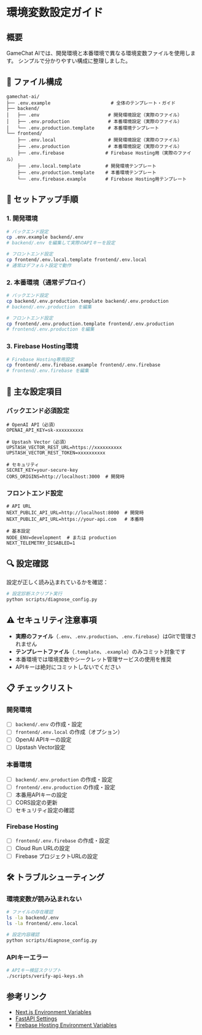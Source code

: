 # 環境変数設定ガイド

## 概要

GameChat AIでは、開発環境と本番環境で異なる環境変数ファイルを使用します。
シンプルで分かりやすい構成に整理しました。

## 📁 ファイル構成

```
gamechat-ai/
├── .env.example                      # 全体のテンプレート・ガイド
├── backend/
│   ├── .env                         # 開発環境設定（実際のファイル）
│   ├── .env.production              # 本番環境設定（実際のファイル）
│   └── .env.production.template     # 本番環境テンプレート
└── frontend/
    ├── .env.local                   # 開発環境設定（実際のファイル）
    ├── .env.production              # 本番環境設定（実際のファイル）
    ├── .env.firebase               # Firebase Hosting用（実際のファイル）
    ├── .env.local.template         # 開発環境テンプレート
    ├── .env.production.template    # 本番環境テンプレート
    └── .env.firebase.example       # Firebase Hosting用テンプレート
```

## 🚀 セットアップ手順

### 1. 開発環境

```bash
# バックエンド設定
cp .env.example backend/.env
# backend/.env を編集して実際のAPIキーを設定

# フロントエンド設定
cp frontend/.env.local.template frontend/.env.local
# 通常はデフォルト設定で動作
```

### 2. 本番環境（通常デプロイ）

```bash
# バックエンド設定
cp backend/.env.production.template backend/.env.production
# backend/.env.production を編集

# フロントエンド設定
cp frontend/.env.production.template frontend/.env.production
# frontend/.env.production を編集
```

### 3. Firebase Hosting環境

```bash
# Firebase Hosting専用設定
cp frontend/.env.firebase.example frontend/.env.firebase
# frontend/.env.firebase を編集
```

## 🔧 主な設定項目

### バックエンド必須設定

```env
# OpenAI API（必須）
OPENAI_API_KEY=sk-xxxxxxxxxx

# Upstash Vector（必須）
UPSTASH_VECTOR_REST_URL=https://xxxxxxxxxx
UPSTASH_VECTOR_REST_TOKEN=xxxxxxxxxx

# セキュリティ
SECRET_KEY=your-secure-key
CORS_ORIGINS=http://localhost:3000  # 開発時
```

### フロントエンド設定

```env
# API URL
NEXT_PUBLIC_API_URL=http://localhost:8000  # 開発時
NEXT_PUBLIC_API_URL=https://your-api.com   # 本番時

# 基本設定
NODE_ENV=development  # または production
NEXT_TELEMETRY_DISABLED=1
```

## 🔍 設定確認

設定が正しく読み込まれているかを確認：

```bash
# 設定診断スクリプト実行
python scripts/diagnose_config.py
```

## ⚠️ セキュリティ注意事項

- **実際のファイル**（`.env`、`.env.production`、`.env.firebase`）はGitで管理されません
- **テンプレートファイル**（`.template`、`.example`）のみコミット対象です
- 本番環境では環境変数やシークレット管理サービスの使用を推奨
- APIキーは絶対にコミットしないでください

## 📋 チェックリスト

### 開発環境
- [ ] `backend/.env` の作成・設定
- [ ] `frontend/.env.local` の作成（オプション）
- [ ] OpenAI APIキーの設定
- [ ] Upstash Vector設定

### 本番環境
- [ ] `backend/.env.production` の作成・設定
- [ ] `frontend/.env.production` の作成・設定
- [ ] 本番用APIキーの設定
- [ ] CORS設定の更新
- [ ] セキュリティ設定の確認

### Firebase Hosting
- [ ] `frontend/.env.firebase` の作成・設定
- [ ] Cloud Run URLの設定
- [ ] Firebase プロジェクトURLの設定

## 🛠️ トラブルシューティング

### 環境変数が読み込まれない
```bash
# ファイルの存在確認
ls -la backend/.env
ls -la frontend/.env.local

# 設定内容確認
python scripts/diagnose_config.py
```

### APIキーエラー
```bash
# APIキー検証スクリプト
./scripts/verify-api-keys.sh
```

## 参考リンク

- [Next.js Environment Variables](https://nextjs.org/docs/basic-features/environment-variables)
- [FastAPI Settings](https://fastapi.tiangolo.com/advanced/settings/)
- [Firebase Hosting Environment Variables](https://firebase.google.com/docs/hosting/functions)
